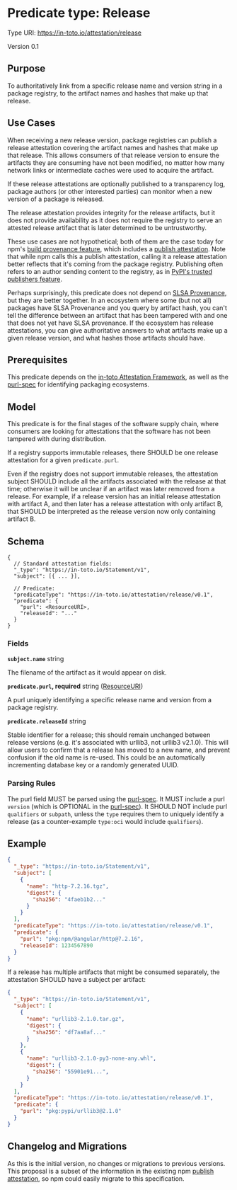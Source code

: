 # Predicate type: Release

Type URI: https://in-toto.io/attestation/release

Version 0.1

## Purpose

To authoritatively link from a specific release name and version string in a
package registry, to the artifact names and hashes that make up that release.

## Use Cases

When receiving a new release version, package registries can publish a release
attestation covering the artifact names and hashes that make up that release.
This allows consumers of that release version to ensure the artifacts they are
consuming have not been modified, no matter how many network links or
intermediate caches were used to acquire the artifact.

If these release attestations are optionally published to a transparency log,
package authors (or other interested parties) can monitor when a new version of
a package is released.

The release attestation provides integrity for the release artifacts, but it
does not provide availability as it does not require the registry to serve an
attested release artifact that is later determined to be untrustworthy.

These use cases are not hypothetical; both of them are the case today for npm's
[build provenance feature], which includes a [publish attestation]. Note that
while npm calls this a publish attestation, calling it a release attestation
better reflects that it's coming from the package registry. Publishing often
refers to an author sending content to the registry, as in
[PyPI's trusted publishers feature].

Perhaps surprisingly, this predicate does not depend on [SLSA Provenance], but
they are better together. In an ecosystem where some (but not all) packages
have SLSA Provenance and you query by artifact hash, you can't tell the
difference between an artifact that has been tampered with and one that does
not yet have SLSA provenance. If the ecosystem has release attestations, you
can give authoritative answers to what artifacts make up a given release
version, and what hashes those artifacts should have.

## Prerequisites

This predicate depends on the [in-toto Attestation Framework], as well as the
[purl-spec] for identifying packaging ecosystems.

## Model

This predicate is for the final stages of the software supply chain, where
consumers are looking for attestations that the software has not been tampered
with during distribution.

If a registry supports immutable releases, there SHOULD be one release
attestation for a given `predicate.purl`.

Even if the registry does not support immutable releases, the attestation
subject SHOULD include all the artifacts associated with the release at that
time; otherwise it will be unclear if an artifact was later removed from a
release. For example, if a release version has an initial release attestation
with artifact A, and then later has a release attestation with only artifact B,
that SHOULD be interpreted as the release version now only containing artifact
B.

## Schema

```jsonc
{
  // Standard attestation fields:
  "_type": "https://in-toto.io/Statement/v1",
  "subject": [{ ... }],

  // Predicate:
  "predicateType": "https://in-toto.io/attestation/release/v0.1",
  "predicate": {
    "purl": <ResourceURI>,
    "releaseId": "..."
  }
}
```

### Fields

**`subject.name`** string

The filename of the artifact as it would appear on disk.

**`predicate.purl`, required** string ([ResourceURI])

A purl uniquely identifying a specific release name and version from a package
registry.

**`predicate.releaseId`** string

Stable identifier for a release; this should remain unchanged between release
versions (e.g. it's associated with urllib3, not urllib3 v2.1.0). This will
allow users to confirm that a release has moved to a new name, and prevent
confusion if the old name is re-used. This could be an automatically
incrementing database key or a randomly generated UUID.

### Parsing Rules

The purl field MUST be parsed using the [purl-spec]. It MUST include a purl
`version` (which is OPTIONAL in the [purl-spec]). It SHOULD NOT include purl
`qualifiers` or `subpath`, unless the `type` requires them to uniquely identify
a release (as a counter-example `type:oci` would include `qualifiers`).

## Example

```json
{
  "_type": "https://in-toto.io/Statement/v1",
  "subject": [
    {
      "name": "http-7.2.16.tgz",
      "digest": {
        "sha256": "4faeb1b2..."
      }
    }
  ],
  "predicateType": "https://in-toto.io/attestation/release/v0.1",
  "predicate": {
    "purl": "pkg:npm/@angular/http@7.2.16",
    "releaseId": 1234567890
  }
}
```

If a release has multiple artifacts that might be consumed separately, the
attestation SHOULD have a subject per artifact:

```json
{
  "_type": "https://in-toto.io/Statement/v1",
  "subject": [
    {
      "name": "urllib3-2.1.0.tar.gz",
      "digest": {
        "sha256": "df7aa8af..."
      }
    },
    {
      "name": "urllib3-2.1.0-py3-none-any.whl",
      "digest": {
        "sha256": "55901e91...",
      }
    }
  ],
  "predicateType": "https://in-toto.io/attestation/release/v0.1",
  "predicate": {
    "purl": "pkg:pypi/urllib3@2.1.0"
  }
}
```

## Changelog and Migrations

As this is the initial version, no changes or migrations to previous versions.
This proposal is a subset of the information in the existing npm
[publish attestation], so npm could easily migrate to this specification.

[build provenance feature]:
https://github.blog/2023-04-19-introducing-npm-package-provenance/
[publish attestation]:
https://github.com/npm/attestation/tree/main/specs/publish/v0.1
[PyPI's trusted publishers feature]: https://docs.pypi.org/trusted-publishers/
[SLSA Provenance]: https://slsa.dev/provenance
[in-toto Attestation Framework]: ../README.md
[purl-spec]: https://github.com/package-url/purl-spec
[ResourceURI]: ../v1/field_types.md#resourceuri
